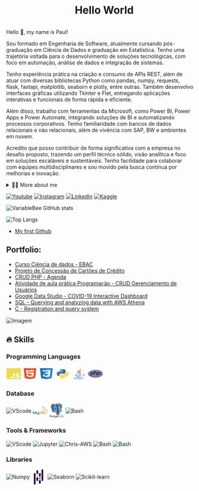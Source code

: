 <!--título-->
<div id="user-content-toc">
  <ul align="center">
    <summary><h1 style="display: inline-block">Hello World</h1></summary>
</div>

<!-- Presentation -->
<p>
Hello 👋, my name is Paul!
</p>
  
 <p> Sou formado em Engenharia de Software, atualmente cursando pós-graduação em Ciência de Dados e graduação em Estatística. Tenho uma trajetória voltada para o desenvolvimento de soluções tecnológicas, com foco em automação, análise de dados e integração de sistemas.

Tenho experiência prática na criação e consumo de APIs REST, além de atuar com diversas bibliotecas Python como pandas, numpy, requests, flask, fastapi, matplotlib, seaborn e plotly, entre outras. Também desenvolvo interfaces gráficas utilizando Tkinter e Flet, entregando aplicações interativas e funcionais de forma rápida e eficiente.

Além disso, trabalho com ferramentas da Microsoft, como Power BI, Power Apps e Power Automate, integrando soluções de BI e automatizando processos corporativos. Tenho familiaridade com bancos de dados relacionais e não relacionais, além de vivência com SAP, BW e ambientes em nuvem.

Acredito que posso contribuir de forma significativa com a empresa no desafio proposto, trazendo um perfil técnico sólido, visão analítica e foco em soluções escaláveis e sustentáveis. Tenho facilidade para colaborar com equipes multidisciplinares e sou movido pela busca contínua por melhorias e inovação.
</p>

<!-- Dropdown -->
<details>
  <summary>👨‍💻 More about me</summary>

  - 💬 I have been seeking opportunities to enrich my knowledge as a student interested in becoming a software developer and data scientist. I always aim to carry out practical projects with real datasets, participate in data science competitions to challenge myself and gain recognition, collaborate on open-source projects to develop technical skills and build a public portfolio, pursue certifications to validate my knowledge, engage in events and study groups for networking and staying updated with the latest trends in data science. Additionally, I am working on developing communication skills to explain complex results clearly, and I am continuously learning to remain relevant in the field.

  - ⚡ I enjoy reading, whether it's a good book, watching movies, and playing games! I believe our personal interests contribute to a more refined perception of things and problem-solving. \o/
</details>

<!-- Links -->
[![Youtube](https://img.shields.io/badge/YouTube-FF0000?style=for-the-badge&logo=youtube&logoColor=white)]()
[![Instagram](https://img.shields.io/badge/Instagram-E4405F?style=for-the-badge&logo=instagram&logoColor=white)]()
[![LinkedIn](https://img.shields.io/badge/LinkedIn-0077B5?style=for-the-badge&logo=linkedin&logoColor=white)](https://www.linkedin.com/in/paulo-roberto/)
[![Kaggle](https://img.shields.io/badge/Kaggle-20BEFF?style=for-the-badge&logo=Kaggle&logoColor=white)](https://www.kaggle.com/variablebee)

<!-- GithubStats -->
![VariableBee GitHub stats](https://github-readme-stats.vercel.app/api?username=PaulodiasDeveloper&show_icons=true&theme=gotham)

![Top Langs](https://github-readme-stats.vercel.app/api/top-langs/?username=PaulodiasDeveloper&langs_count=8&show_icons=true&theme=gotham )

- [My first Github](https://github.com/Paulodiastst)

<!-- Portfolio -->
## Portfolio:
- [Curso Ciência de dados - EBAC](https://github.com/PaulodiasDeveloper/Curso_EBAC-Profissao_Cientista_de_Dados)
- [Projeto de Concessão de Cartões de Crédito](https://github.com/PaulodiasDeveloper/Cred-score)
- [CRUD PHP - Agenda](https://github.com/PaulodiasDeveloper/agenda_php)
- [Atividade de aula prática Programação - CRUD Gerenciamento de Usuários](https://github.com/PaulodiasDeveloper/CRUD_Ger_Usuarios/blob/master/README.md)
- [Google Data Studio - COVID-19 Interactive Dashboard]()
- [SQL - Querying and analyzing data with AWS Athena]()
- [C - Registration and query system]()

<!-- GIF -->
<p align="left">
  <img align="center" src="https://64.media.tumblr.com/54805606e41234da265775f4ee8631ef/41d4a35f37c5abf1-f6/s1280x1920/c86995ddee2840dabfff99995367a58ed1382687.gif" alt="Imagem">
</p>

## 🔥 Skills
<!-- Skills: Programming Languages -->
  <div style="flex-basis: 48%;">
    <h3>Programming Languages</h3>
    <img align="center" alt="Js" height="30" width="40" src="https://raw.githubusercontent.com/devicons/devicon/master/icons/javascript/javascript-plain.svg">
    <img align="center" alt="HTML" height="30" width="40" src="https://raw.githubusercontent.com/devicons/devicon/master/icons/html5/html5-original.svg">
    <img align="center" alt="CSS" height="30" width="40" src="https://raw.githubusercontent.com/devicons/devicon/master/icons/css3/css3-original.svg">
    <img align="center" alt="Python" height="30" width="40" src="https://raw.githubusercontent.com/devicons/devicon/master/icons/python/python-original.svg">
    <img align="center" alt="Python" height="30" width="40" src="https://raw.githubusercontent.com/devicons/devicon/master/icons/java/java-original.svg">
    <img align="center" alt="Python" height="40" width="40" src="https://raw.githubusercontent.com/devicons/devicon/master/icons/php/php-original.svg">
    <!-- <img align="center" alt="C" height="30" width="40" src="https://cdn.jsdelivr.net/gh/devicons/devicon/icons/c/c-original.svg"> -->
  </div>

  <!-- Skills: Tools & Frameworks -->
  <div style="flex-basis: 48%;">
    <h3>Database</h3>
    <img align="center" alt="VScode" height="40" width="40" src="https://www.svgrepo.com/show/303229/microsoft-sql-server-logo.svg">
    <img align="center" alt="Jupyter" height="40" width="40" src="https://raw.githubusercontent.com/devicons/devicon/master/icons/mysql/mysql-original-wordmark.svg">
    <img align="center" alt="Chris-AWS" height="40" width="40" src="https://raw.githubusercontent.com/devicons/devicon/master/icons/postgresql/postgresql-original-wordmark.svg">
    <img align="center" alt="Bash" height="40" width="40" src="https://www.vectorlogo.zone/logos/sqlite/sqlite-icon.svg">
  
  </div>
  
  <!-- Skills: Tools & Frameworks -->
  <div style="flex-basis: 48%;">
    <h3>Tools & Frameworks</h3>
    <img align="center" alt="VScode" height="30" width="40" src="https://cdn.jsdelivr.net/gh/devicons/devicon/icons/vscode/vscode-original.svg">
    <img align="center" alt="Jupyter" height="30" width="40" src="https://cdn.jsdelivr.net/gh/devicons/devicon/icons/jupyter/jupyter-original.svg">
    <img align="center" alt="Chris-AWS" height="30" width="40" src="https://cdn.jsdelivr.net/gh/devicons/devicon/icons/git/git-original.svg">
    <img align="center" alt="Bash" height="30" width="40" src="https://cdn.jsdelivr.net/gh/devicons/devicon/icons/bash/bash-original.svg">
    <img align="center" alt="Bash" height="30" width="30" src="https://www.vectorlogo.zone/logos/springio/springio-icon.svg">
  </div>
  
  <!-- Skills: Libraries -->
  <div style="flex-basis: 48%;">
    <h3>Libraries</h3>
    <img align="center" alt="Numpy" height="30" width="40" src="https://cdn.jsdelivr.net/gh/devicons/devicon/icons/numpy/numpy-original.svg">
    <img align="center" alt="Pandas" src="https://raw.githubusercontent.com/devicons/devicon/2ae2a900d2f041da66e950e4d48052658d850630/icons/pandas/pandas-original.svg" alt="pandas" width="40" height="40"/>
    <img align="center" alt="Seaborn" src="https://seaborn.pydata.org/_images/logo-mark-lightbg.svg" alt="seaborn" width="40" height="40"/>
    <img align="center" alt="Scikit-learn" src="https://upload.wikimedia.org/wikipedia/commons/0/05/Scikit_learn_logo_small.svg" alt="scikit_learn" width="40" height="40"/>
  </div>
